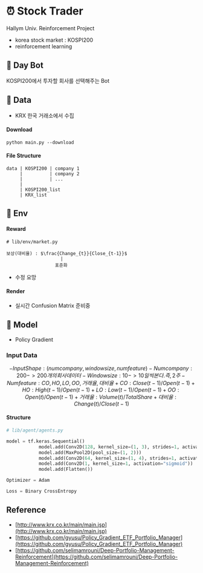# ⏰ Stock Trader 

Hallym Univ. Reinforcement Project

- korea stock market : KOSPI200
- reinforcement learning

## 📳 Day Bot 

KOSPI200에서 투자할 회사를 선택해주는 Bot

## 🌈 Data

- KRX 한국 거래소에서 수집

#### Download

```shell script
python main.py --download
```

#### File Structure

```
data | KOSPI200 | company 1
     |          | company 2
     |          | ...
     |
     | KOSPI200_list
     | KRX_list
```

## 🍩 Env

#### Reward
```
# lib/env/market.py

보상(대비율) : $\frac{Change_{t}}{Close_{t-1}}$
                    |
                  표준화
```

- 수정 요망

#### Render

- 실시간 Confusion Matrix 준비중


## 🏓 Model

- Policy Gradient

### Input Data

```math
- Input Shape : (num company, window size, num feature)

- Num company : 200 -> 200개의 회사 데이터
- Window size : 10  -> 10일씩 본다. 즉, 2주
- Num feature : CO, HO, LO, OO, 거래율, 대비율
    + CO : Close(t-1) / Open(t-1)
    + HO : High(t-1) / Open(t-1)
    + LO : Low(t-1) / Open(t-1)
    + OO : Open(t) / Open(t-1)
    + 거래율 : Volume(t) / Total Share
    + 대비율 : Change(t) / Close(t-1)
```

#### Structure

```python
# lib/agent/agents.py

model = tf.keras.Sequential()
            model.add(Conv2D(128, kernel_size=(1, 3), strides=1, activation="relu", input_shape=input_shape))
            model.add(MaxPool2D(pool_size=(1, 2)))
            model.add(Conv2D(64, kernel_size=(1, 4), strides=1, activation="relu"))
            model.add(Conv2D(1, kernel_size=1, activation="sigmoid"))
            model.add(Flatten())

Optimizer = Adam

Loss = Binary CrossEntropy
```

## Reference 
- [http://www.krx.co.kr/main/main.jsp](http://www.krx.co.kr/main/main.jsp)
- [https://github.com/gyusu/Policy_Gradient_ETF_Portfolio_Manager](https://github.com/gyusu/Policy_Gradient_ETF_Portfolio_Manager)
- [https://github.com/selimamrouni/Deep-Portfolio-Management-Reinforcement](https://github.com/selimamrouni/Deep-Portfolio-Management-Reinforcement)
